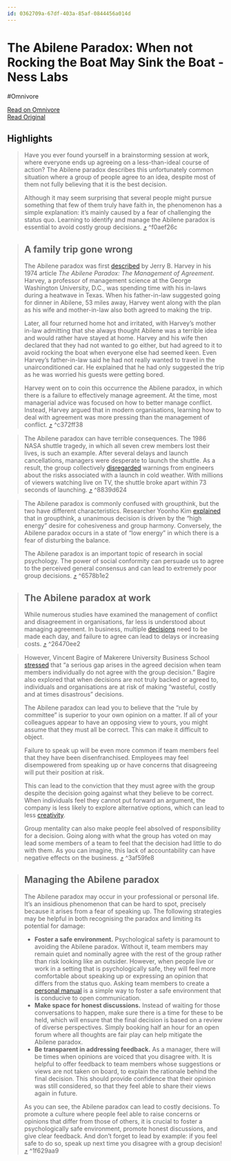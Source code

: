```yaml
---
id: 0362709a-67df-403a-85af-0844456a014d
---
```


# The Abilene Paradox: When not Rocking the Boat May Sink the Boat - Ness Labs
#Omnivore

[Read on Omnivore](https://omnivore.app/me/the-abilene-paradox-when-not-rocking-the-boat-may-sink-the-boat--18e00da0a1c)  
[Read Original](https://nesslabs.com/abilene-paradox)

## Highlights

> Have you ever found yourself in a brainstorming session at work, where everyone ends up agreeing on a less-than-ideal course of action? The Abilene paradox describes this unfortunately common situation where a group of people agree to an idea, despite most of them not fully believing that it is the best decision.
> 
> Although it may seem surprising that several people might pursue something that few of them truly have faith in, the phenomenon has a simple explanation: it’s mainly caused by a fear of challenging the status quo. Learning to identify and manage the Abilene paradox is essential to avoid costly group decisions. [⤴️](https://omnivore.app/me/the-abilene-paradox-when-not-rocking-the-boat-may-sink-the-boat--18e00da0a1c#f0aef26c-51cb-42e9-a7a8-e280c8a1f5cf) ^f0aef26c

> ## A family trip gone wrong
> 
> The Abilene paradox was first [described](https://www.sciencedirect.com/science/article/abs/pii/0090261688900289) by Jerry B. Harvey in his 1974 article _The Abilene Paradox: The Management of Agreement_. Harvey, a professor of management science at the George Washington University, D.C., was spending time with his in-laws during a heatwave in Texas. When his father-in-law suggested going for dinner in Abilene, 53 miles away, Harvey went along with the plan as his wife and mother-in-law also both agreed to making the trip. 
> 
> Later, all four returned home hot and irritated, with Harvey’s mother in-law admitting that she always thought Abilene was a terrible idea and would rather have stayed at home. Harvey and his wife then declared that they had not wanted to go either, but had agreed to it to avoid rocking the boat when everyone else had seemed keen. Even Harvey’s father-in-law said he had not really wanted to travel in the unairconditioned car. He explained that he had only suggested the trip as he was worried his guests were getting bored.
> 
> Harvey went on to coin this occurrence the Abilene paradox, in which there is a failure to effectively manage agreement. At the time, most managerial advice was focused on how to better manage conflict. Instead, Harvey argued that in modern organisations, learning how to deal with agreement was more pressing than the management of conflict. [⤴️](https://omnivore.app/me/the-abilene-paradox-when-not-rocking-the-boat-may-sink-the-boat--18e00da0a1c#c372ff38-2f95-4d06-b1b3-22704a0d3e1d) ^c372ff38

> The Abilene paradox can have terrible consequences. The 1986 NASA shuttle tragedy, in which all seven crew members lost their lives, is such an example. After several delays and launch cancellations, managers were desperate to launch the shuttle. As a result, the group collectively [disregarded](http://www.spacesafetymagazine.com/space-disasters/challenger-disaster/challenger-management-failure/) warnings from engineers about the risks associated with a launch in cold weather. With millions of viewers watching live on TV, the shuttle broke apart within 73 seconds of launching. [⤴️](https://omnivore.app/me/the-abilene-paradox-when-not-rocking-the-boat-may-sink-the-boat--18e00da0a1c#8839d624-e072-43bd-9af3-41724d425e75) ^8839d624

> The Abilene paradox is commonly confused with groupthink, but the two have different characteristics. Researcher Yoonho Kim [explained](https://www.jstor.org/stable/40861836) that in groupthink, a unanimous decision is driven by the “high energy” desire for cohesiveness and group harmony. Conversely, the Abilene paradox occurs in a state of “low energy” in which there is a fear of disturbing the balance.
> 
> The Abilene paradox is an important topic of research in social psychology. The power of social conformity can persuade us to agree to the perceived general consensus and can lead to extremely poor group decisions. [⤴️](https://omnivore.app/me/the-abilene-paradox-when-not-rocking-the-boat-may-sink-the-boat--18e00da0a1c#6578b1e2-31d4-4b5f-a21c-7c79586dffa7) ^6578b1e2

> ## The Abilene paradox at work
> 
> While numerous studies have examined the management of conflict and disagreement in organisations, far less is understood about managing agreement. In business, multiple [decisions](https://nesslabs.com/decision-making) need to be made each day, and failure to agree can lead to delays or increasing costs. [⤴️](https://omnivore.app/me/the-abilene-paradox-when-not-rocking-the-boat-may-sink-the-boat--18e00da0a1c#26470ee2-6460-47e1-9ec5-ffed45960218) ^26470ee2

> However, Vincent Bagire of Makerere University Business School [stressed](https://www.researchgate.net/publication/277168474%5FPretended%5FAgreement%5Fin%5FDecision%5FMaking%5FExploring%5Fthe%5FAbilene%5FParadox%5Fin%5FUganda) that “a serious gap arises in the agreed decision when team members individually do not agree with the group decision.” Bagire also explored that when decisions are not truly backed or agreed to, individuals and organisations are at risk of making “wasteful, costly and at times disastrous” decisions.
> 
> The Abilene paradox can lead you to believe that the “rule by committee” is superior to your own opinion on a matter. If all of your colleagues appear to have an opposing view to yours, you might assume that they must all be correct. This can make it difficult to object.
> 
> Failure to speak up will be even more common if team members feel that they have been disenfranchised. Employees may feel disempowered from speaking up or have concerns that disagreeing will put their position at risk.
> 
> This can lead to the conviction that they must agree with the group despite the decision going against what they believe to be correct. When individuals feel they cannot put forward an argument, the company is less likely to explore alternative options, which can lead to less [creativity](https://nesslabs.com/topic/creativity).
> 
> Group mentality can also make people feel absolved of responsibility for a decision. Going along with what the group has voted on may lead some members of a team to feel that the decision had little to do with them. As you can imagine, this lack of accountability can have negative effects on the business. [⤴️](https://omnivore.app/me/the-abilene-paradox-when-not-rocking-the-boat-may-sink-the-boat--18e00da0a1c#3af59fe8-51e7-4d21-b58b-eae085718a98) ^3af59fe8

> ## Managing the Abilene paradox
> 
> The Abilene paradox may occur in your professional or personal life. It’s an insidious phenomenon that can be hard to spot, precisely because it arises from a fear of speaking up. The following strategies may be helpful in both recognising the paradox and limiting its potential for damage:
> 
> * **Foster a safe environment.** Psychological safety is paramount to avoiding the Abilene paradox. Without it, team members may remain quiet and nominally agree with the rest of the group rather than risk looking like an outsider. However, when people live or work in a setting that is psychologically safe, they will feel more comfortable about speaking up or expressing an opinion that differs from the status quo. Asking team members to create a [personal manual](https://nesslabs.com/personal-user-manual) is a simple way to foster a safe environment that is conducive to open communication.
> * **Make space for honest discussions.** Instead of waiting for those conversations to happen, make sure there is a time for these to be held, which will ensure that the final decision is based on a review of diverse perspectives. Simply booking half an hour for an open forum where all thoughts are fair play can help mitigate the Abilene paradox.
> * **Be transparent in addressing feedback.** As a manager, there will be times when opinions are voiced that you disagree with. It is helpful to offer feedback to team members whose suggestions or views are not taken on board, to explain the rationale behind the final decision. This should provide confidence that their opinion was still considered, so that they feel able to share their views again in future.
> 
> As you can see, the Abilene paradox can lead to costly decisions. To promote a culture where people feel able to raise concerns or opinions that differ from those of others, it is crucial to foster a psychologically safe environment, promote honest discussions, and give clear feedback. And don’t forget to lead by example: if you feel safe to do so, speak up next time you disagree with a group decision! [⤴️](https://omnivore.app/me/the-abilene-paradox-when-not-rocking-the-boat-may-sink-the-boat--18e00da0a1c#1f629aa9-a2ee-4e1e-be18-0ac80e42949e) ^1f629aa9

